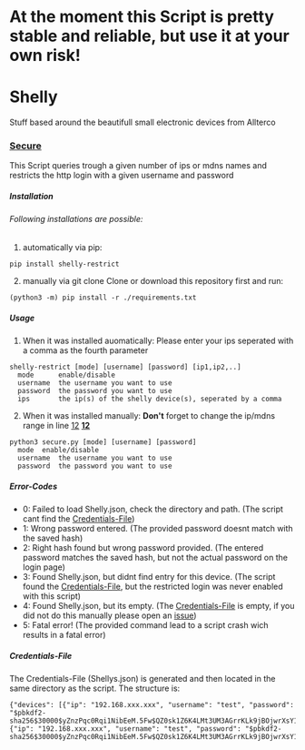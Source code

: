 # At the moment this Script is pretty stable and reliable, but use it at your own risk!

# Shelly
Stuff based around the beautifull small electronic devices from Allterco

### [Secure](Scripts/secure.py)
This Script queries trough a given number of ips or mdns names and restricts the http login with a given username and password

##### Installation
###### Following installations are possible:
1. automatically via pip:
```
pip install shelly-restrict
```
2. manually via git clone
Clone or download this repository first and run:
```
(python3 -m) pip install -r ./requirements.txt
```

##### Usage
1. When it was installed auomatically:
Please enter your ips seperated with a comma as the fourth parameter
```
shelly-restrict [mode] [username] [password] [ip1,ip2,..]
  mode      enable/disable
  username  the username you want to use
  password  the password you want to use
  ips       the ip(s) of the shelly device(s), seperated by a comma
```

2. When it was installed manually:
**Don't** forget to change the ip/mdns range in line [12](Scripts/secure.py#L12) **[12](https://github.com/Floplosion05/Shelly/blob/1bb07f124326b38dcee3988aaf8065b9076dca41/Scripts/secure.py#L12)**
```
python3 secure.py [mode] [username] [password]
  mode  enable/disable
  username  the username you want to use
  password  the password you want to use
```

##### Error-Codes
  - 0: Failed to load Shelly.json, check the directory and path. (The script cant find the [Credentials-File](https://github.com/Floplosion05/Shelly/blob/main/README.md#credentials-file))
  - 1: Wrong password entered. (The provided password doesnt match with the saved hash)
  - 2: Right hash found but wrong password provided. (The entered password matches the saved hash, but not the actual password on the login page)
  - 3: Found Shelly.json, but didnt find entry for this device. (The script found the [Credentials-File](https://github.com/Floplosion05/Shelly/blob/main/README.md#credentials-file), but the restricted login was never enabled with this script)
  - 4: Found Shelly.json, but its empty. (The [Credentials-File](https://github.com/Floplosion05/Shelly/blob/main/README.md#credentials-file) is empty, if you did not do this manually please open an [issue](https://github.com/Floplosion05/Shelly/issues/new))
  - 5: Fatal error! (The provided command lead to a script crash wich results in a fatal error)

##### Credentials-File
The Credentials-File (Shellys.json) is generated and then located in the same directory as the script.
The structure is:
```
{"devices": [{"ip": "192.168.xxx.xxx", "username": "test", "password": "$pbkdf2-sha256$30000$yZnzPqc0Rqi1NibEeM.5Fw$QZ0sk1Z6K4LMt3UM3AGrrKLk9jBOjwrXsY1psfAPY4Q"}, {"ip": "192.168.xxx.xxx", "username": "test", "password": "$pbkdf2-sha256$30000$yZnzPqc0Rqi1NibEeM.5Fw$QZ0sk1Z6K4LMt3UM3AGrrKLk9jBOjwrXsY1psfAPY4Q"}]}
```
